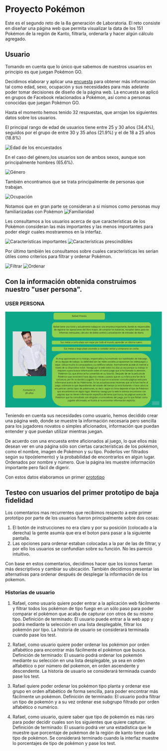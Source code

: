 # Proyecto Pokémon

Este es el segundo reto de la 8a generación de Laboratoria. El reto consiste en diseñar una página web que permita visualizar la data de los 151 Pokémon de la región de Kanto, filtrarla, ordenarla y hacer algún cálculo agregado.

## Usuario

Tomando en cuenta que lo único que sabemos de nuestros usuarios en principio es que juegan Pokémon GO. 

Decidimos elaborar y aplicar una [encuesta](https://forms.gle/w6sJvejhR46GrrDy7) para obtener más información tal como edad, sexo, ocupación y sus necesidades para más adelante poder tomar decisiones de diseño de la página web. La encuesta se aplicó en grupos de Facebook relacionados a Pokémon, así como a personas conocidas que juegan Pokémon GO.

Hasta el momento hemos tenido 32 respuestas, que arrojan los siguientes datos sobre los usuarios.

El principal rango de edad de usuarios tiene entre 25 y 30 años (34.4%), seguidos por el grupo de entre 30 y 35 años (21.9%) y el de 18 a 25 años (18.8%)

![Edad de los encuestados](images/Edad.png)

En el caso del género,los usuarios son de ambos sexos, aunque son principalmente hombres (65.6%).

![Género](images/Género.png)

También encontramos que se trata principalmente de personas que trabajan.

![Ocupación](images/Ocupación.png)

Notamos que en gran parte se consideran a si mismos como personas muy familiarizadas con Pokémon
![Familiaridad](images/Fam.png)

Les consultamos a los usuarios acerca de que características de los Pokémon consideran las más importantes y las menos importantes para poder elegir cuales mostraremos en la interfaz.

![Características importantes](images/Relevantes.png)
![Características prescindibles](images/Irrelevantes.png)

Por último también les consultamos sobre cuales características les serían útiles como criterios para filtrar y ordenar Pokémon.

![Filtrar](images/Filtrar.png)
![Ordenar](images/Ordenar.png)

Con la información obtenida construimos nuestro "user persona".
-
### USER PERSONA
![UserPersona](images/Rafael.jpg)

Teniendo en cuenta sus necesidades como usuario, hemos decidido crear una página web, donde se muestre la información necesaria pero sencilla para los jugadores novatos o simples aficionados, información que puedan entender y que puedan utilizar mientras juegan. 

De acuerdo con una encuesta entre aficionados al juego, lo que ellos más desean ver en una página sólo son ciertas características de los pokémon, como el nombre, imagen de Pokémon y su tipo. Poderlos ver filtrados según su tipo(elemento) y la probabilidad de encontrarlos en algún lugar. Ordenados por nombre y número. Que la página les muestre información importante pero fácil de digerir. 

Con estos datos elaboramos un primer [prototipo](https://marvelapp.com/9327c7g/screen/58721616)

## Testeo con usuarios del primer prototipo de baja fidelidad

Los comentarios mas recurrentes que recibimos respecto a este primer prototipo por parte de los usuarios fueron principalmente sobre dos cosas:
1. El botón de instrucciones no era claro y por su posición (colocado a la derecha) la gente asumía que era el boton para pasar a la siguiente pantalla.
2. Las opciones para ordenar estaban colocadas a la par de las de filtrar, y por ello los usuarios se confundían sobre su función. No les pareció intuitivo.

Con base en estos comentarios, decidimos hacer que los íconos fueran más descriptivos y cambiar su ubicación. 
También decidimos presentar las alternativas para ordenar después de desplegar la información de los pokemon.

### Historias de usuario

1. Rafael, como usuario quiere poder entrar a la aplicación web fácilmente y filtrar todos los pokémon de tipo fuego en un sólo paso para poder comparar el pokémon que acaba de capturar con otros de su mismo tipo.
Definición de terminado: El usuario puede entrar a la web app y podrá mediante la selección en una lista desplegable, filtrar los pokemón por tipo. La historia de usuario se considerará terminada cuando pase los test.

2. Rafael, como usuario quiere poder ordenar los pokémon por orden alfabético para encontrar más fácilmente el pokémon que busca.
Definición de terminado: El usuario podrá ordenar los pokemón mediante su selección en una lista desplegable, ya sea en orden alfabético o por número del pokemon, en orden ascendente y descendente. La historia de usuario se considerará terminada cuando pase los test.

3. Rafael quiere poder ordenar los pokémon tipo planta y ordenar ese grupo en orden alfabético de forma sencilla, para poder encontrar más fácilmente un pokémon.
Definición de terminado: El usuario podra filtrar un tipo de pokemón y a su vez ordenar ese subgrupo filtrado por orden alfabético o numérico. 

4. Rafael, como usuario, quiere saber que tipo de pokemón es más raro para poder decidir cuales son los siguientes que quiere capturar.
Definición de terminado: El usuario podrá ver una estadística que le muestre que porcentaje de pokémon de la región de kanto tiene cada tipo de pokémon. Se considerará terminado cuando la interfaz muestre lo porcentajes de tipo de pokémon y pase los test.






